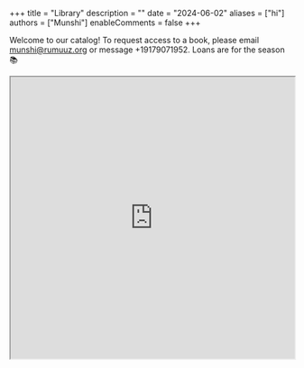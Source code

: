 +++
title = "Library"
description = ""
date = "2024-06-02"
aliases = ["hi"]
authors = ["Munshi"]
enableComments = false
+++

Welcome to our catalog! To request access to a book, please email munshi@rumuuz.org or message +19179071952. Loans are for the season 📚 

<iframe width="100%" height="500" src="https://docs.google.com/spreadsheets/d/e/2PACX-1vSMxP3tkmUhUAQckQ1BGSNkMWYJX85Zkezoa0yQQqu9Ydn4AShuTg8GPcNRtFv4XmC3DXWv1-JFhXlN/pubhtml?widget=true&amp;headers=false"></iframe>
        